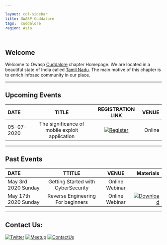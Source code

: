 ```yaml
---

layout: col-sidebar
title: OWASP Cuddalore
tags:  cuddalore
region: Asia

---
```


## Welcome
Welcome to Owasp [Cuddalore](https://en.wikipedia.org/wiki/Cuddalore) chapter Homepage. We are located in a beautiful state of India called [Tamil Nadu](https://en.wikipedia.org/wiki/Tamil_Nadu). The main motive of this chapter is to enrich infosec community in our place.

---
## Upcoming Events

| DATE     | TITLE | REGISTRATION LINK   | VENUE |
| :---        |    :----:   |      :----: |  ---: |
|   05-07-2020  |   The significance of mobile exploit application   | [![Register](https://img.shields.io/badge/%F0%9F%93%83-Register-green)](https://bit.ly/2B8rm3M) |  Online    |

---

## Past Events

| DATE   | TTITLE   | VENUE   | Materials |
| :---     | :----:  | :----: | ---:
| May 3rd 2020 Sunday | Getting Started with CyberSecurity | Online Webinar | 
| May 17th 2020 Sunday | Reverse Engineering For beginners | Online Webinar | [![Download](https://img.shields.io/badge/%F0%9F%94%BB-Download-blue)](https://github.com/owaspcuddalore/slides/tree/master/Webinar%202)

---
## Contact Us:

[![Twitter](https://img.shields.io/badge/%F0%9F%90%A6-Twitter-blue)](https://www.twitter.com/owaspcuddalore) [![Meetup](https://img.shields.io/badge/%F0%9F%8E%89-Meetup-red)](https://www.meetup.com/OWASP-Cuddalore-Chapter) [![ContactUs](https://img.shields.io/badge/%F0%9F%93%83-ContactUs-orange)](mailto:gopalsamy.rajendran@owasp.org)

